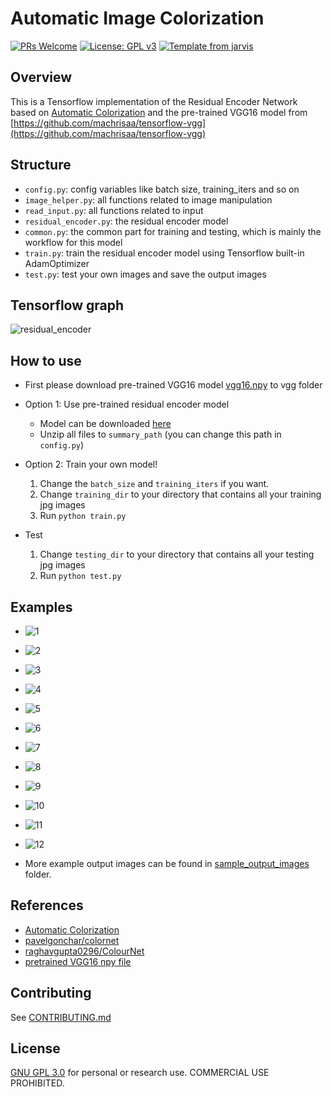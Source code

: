 # Automatic Image Colorization

[![PRs Welcome](https://img.shields.io/badge/PRs-welcome-brightgreen.svg?style=flat)](http://makeapullrequest.com)
[![License: GPL v3](https://img.shields.io/badge/License-GPL%20v3-blue.svg)](https://www.gnu.org/licenses/gpl-3.0)
[![Template from jarvis](https://img.shields.io/badge/Hi-Jarvis-ff69b4.svg)](https://github.com/Armour/Jarvis)

## Overview

This is a Tensorflow implementation of the Residual Encoder Network based on [Automatic Colorization](http://tinyclouds.org/colorize/) and the pre-trained VGG16 model from [https://github.com/machrisaa/tensorflow-vgg](https://github.com/machrisaa/tensorflow-vgg)

## Structure

* `config.py`: config variables like batch size, training_iters and so on
* `image_helper.py`: all functions related to image manipulation
* `read_input.py`: all functions related to input
* `residual_encoder.py`: the residual encoder model
* `common.py`: the common part for training and testing, which is mainly the workflow for this model
* `train.py`: train the residual encoder model using Tensorflow built-in AdamOptimizer
* `test.py`: test your own images and save the output images

## Tensorflow graph

![residual_encoder](images/residual_encoder.png)

## How to use

* First please download pre-trained VGG16 model [vgg16.npy](https://mega.nz/#!YU1FWJrA!O1ywiCS2IiOlUCtCpI6HTJOMrneN-Qdv3ywQP5poecM) to vgg folder

* Option 1: Use pre-trained residual encoder model
  * Model can be downloaded [here](https://github.com/Armour/Automatic-Image-Colorization/releases/tag/2.0)
  * Unzip all files to `summary_path` (you can change this path in `config.py`)

* Option 2: Train your own model!
  1. Change the `batch_size` and `training_iters` if you want.
  2. Change `training_dir` to your directory that contains all your training jpg images
  3. Run `python train.py`

* Test
  1. Change `testing_dir` to your directory that contains all your testing jpg images
  2. Run `python test.py`

## Examples

* ![1](images/1.png)
* ![2](images/2.png)
* ![3](images/3.png)
* ![4](images/4.png)
* ![5](images/5.png)
* ![6](images/6.png)
* ![7](images/7.png)
* ![8](images/8.png)
* ![9](images/9.png)
* ![10](images/10.png)
* ![11](images/11.png)
* ![12](images/12.png)

* More example output images can be found in [sample_output_images](https://github.com/Armour/Automatic-Image-Colorization/blob/master/sample_output_images) folder.

## References

* [Automatic Colorization](http://tinyclouds.org/colorize/)
* [pavelgonchar/colornet](https://github.com/pavelgonchar/colornet)
* [raghavgupta0296/ColourNet](https://github.com/raghavgupta0296/ColourNet)
* [pretrained VGG16 npy file](https://github.com/machrisaa/tensorflow-vgg)

## Contributing

See [CONTRIBUTING.md](https://github.com/Armour/Automatic-Image-Colorization/blob/master/.github/CONTRIBUTING.md)

## License

[GNU GPL 3.0](https://github.com/Armour/Automatic-Image-Colorization/blob/master/LICENSE) for personal or research use. COMMERCIAL USE PROHIBITED.
